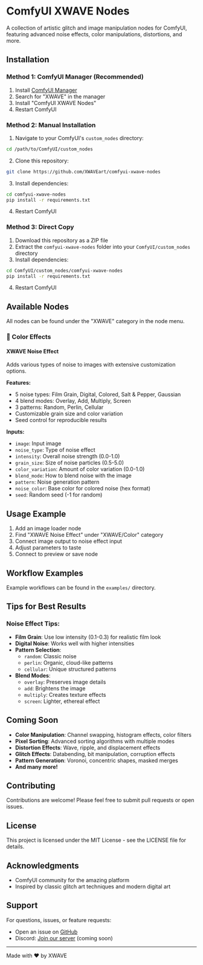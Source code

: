 # ComfyUI XWAVE Nodes

A collection of artistic glitch and image manipulation nodes for ComfyUI, featuring advanced noise effects, color manipulations, distortions, and more.

## Installation

### Method 1: ComfyUI Manager (Recommended)
1. Install [ComfyUI Manager](https://github.com/ltdrdata/ComfyUI-Manager)
2. Search for "XWAVE" in the manager
3. Install "ComfyUI XWAVE Nodes"
4. Restart ComfyUI

### Method 2: Manual Installation
1. Navigate to your ComfyUI's `custom_nodes` directory:
```bash
cd /path/to/ComfyUI/custom_nodes
```

2. Clone this repository:
```bash
git clone https://github.com/XWAVEart/comfyui-xwave-nodes
```

3. Install dependencies:
```bash
cd comfyui-xwave-nodes
pip install -r requirements.txt
```

4. Restart ComfyUI

### Method 3: Direct Copy
1. Download this repository as a ZIP file
2. Extract the `comfyui-xwave-nodes` folder into your `ComfyUI/custom_nodes` directory
3. Install dependencies:
```bash
cd ComfyUI/custom_nodes/comfyui-xwave-nodes
pip install -r requirements.txt
```
4. Restart ComfyUI

## Available Nodes

All nodes can be found under the "XWAVE" category in the node menu.

### 🎨 Color Effects

#### XWAVE Noise Effect
Adds various types of noise to images with extensive customization options.

**Features:**
- 5 noise types: Film Grain, Digital, Colored, Salt & Pepper, Gaussian
- 4 blend modes: Overlay, Add, Multiply, Screen
- 3 patterns: Random, Perlin, Cellular
- Customizable grain size and color variation
- Seed control for reproducible results

**Inputs:**
- `image`: Input image
- `noise_type`: Type of noise effect
- `intensity`: Overall noise strength (0.0-1.0)
- `grain_size`: Size of noise particles (0.5-5.0)
- `color_variation`: Amount of color variation (0.0-1.0)
- `blend_mode`: How to blend noise with the image
- `pattern`: Noise generation pattern
- `noise_color`: Base color for colored noise (hex format)
- `seed`: Random seed (-1 for random)

## Usage Example

1. Add an image loader node
2. Find "XWAVE Noise Effect" under "XWAVE/Color" category
3. Connect image output to noise effect input
4. Adjust parameters to taste
5. Connect to preview or save node

## Workflow Examples

Example workflows can be found in the `examples/` directory.

## Tips for Best Results

### Noise Effect Tips:
- **Film Grain**: Use low intensity (0.1-0.3) for realistic film look
- **Digital Noise**: Works well with higher intensities
- **Pattern Selection**:
  - `random`: Classic noise
  - `perlin`: Organic, cloud-like patterns
  - `cellular`: Unique structured patterns
- **Blend Modes**:
  - `overlay`: Preserves image details
  - `add`: Brightens the image
  - `multiply`: Creates texture effects
  - `screen`: Lighter, ethereal effect

## Coming Soon

- **Color Manipulation**: Channel swapping, histogram effects, color filters
- **Pixel Sorting**: Advanced sorting algorithms with multiple modes
- **Distortion Effects**: Wave, ripple, and displacement effects
- **Glitch Effects**: Databending, bit manipulation, corruption effects
- **Pattern Generation**: Voronoi, concentric shapes, masked merges
- **And many more!**

## Contributing

Contributions are welcome! Please feel free to submit pull requests or open issues.

## License

This project is licensed under the MIT License - see the LICENSE file for details.

## Acknowledgments

- ComfyUI community for the amazing platform
- Inspired by classic glitch art techniques and modern digital art

## Support

For questions, issues, or feature requests:
- Open an issue on [GitHub](https://github.com/XWAVEart/comfyui-xwave-nodes)
- Discord: [Join our server](https://discord.gg/xwave) (coming soon)

---

Made with ❤️ by XWAVE 